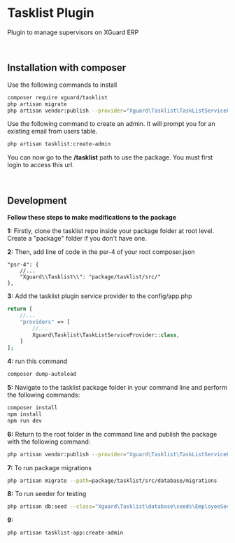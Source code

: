# Tasklist Plugin

Plugin to manage supervisors on XGuard ERP

<br>

## Installation with composer

Use the following commands to install

```bash
composer require xguard/tasklist
php artisan migrate
php artisan vendor:publish --provider="Xguard\Tasklist\TaskListServiceProvider" --force
```
Use the following command to create an admin. It will prompt you for an existing email from users table.

```bash
php artisan tasklist:create-admin
```
You can now go to the **/tasklist** path to use the package. You must first login to access this url. 

<br>

## Development 

**Follow these steps to make modifications to the package**

**1:** Firstly, clone the tasklist repo inside your package folder at root level. 
Create a "package" folder if you don't have one.


**2:** Then, add line of code in the psr-4 of your root composer.json
```
"psr-4": {
    //...
    "Xguard\\Tasklist\\": "package/tasklist/src/"
},
```
**3:** Add the tasklist plugin service provider to the config/app.php

```php
return [
    //...
    "providers" => [
        //...
        Xguard\Tasklist\TaskListServiceProvider::class,
    ]
];

```


**4:** run this command
```bash
composer dump-autoload 
```

**5:** Navigate to the tasklist package folder in your command line and perform the following commands:
```bash
composer install
npm install
npm run dev
```

**6:** Return to the root folder in the command line and publish the package with the following command:
```bash
php artisan vendor:publish --provider="Xguard\Tasklist\TaskListServiceProvider" --force
```

**7:** To run package migrations
```bash
php artisan migrate --path=package/tasklist/src/database/migrations
```

**8:** To run seeder for testing
```bash
php artisan db:seed --class="Xguard\Tasklist\database\seeds\EmployeeSeeder"
```

**9:** 
```bash
php artisan tasklist-app:create-admin
```
<br>
